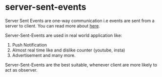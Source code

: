 # server-sent-events

Server Sent Events are one-way communication i.e events are sent from a server to client.
You can read more about [here](https://developer.mozilla.org/en-US/docs/Web/API/Server-sent_events/Using_server-sent_events).

Server-Sent-Events are used in real world application like:
1. Push Notification
2. Almost real time like and dislike counter (youtube, insta)
3. Advertisement and many more.

Server-Sent-Events are the best suitable, whenever client are more likely to act as observer.